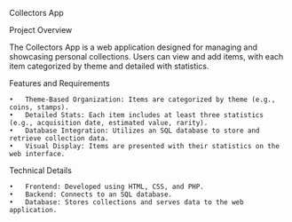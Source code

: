 Collectors App

Project Overview

The Collectors App is a web application designed for managing and showcasing personal collections. Users can view and add items, with each item categorized by theme and detailed with statistics.

Features and Requirements

	•	Theme-Based Organization: Items are categorized by theme (e.g., coins, stamps).
	•	Detailed Stats: Each item includes at least three statistics (e.g., acquisition date, estimated value, rarity).
	•	Database Integration: Utilizes an SQL database to store and retrieve collection data.
	•	Visual Display: Items are presented with their statistics on the web interface.

Technical Details

	•	Frontend: Developed using HTML, CSS, and PHP.
	•	Backend: Connects to an SQL database.
	•	Database: Stores collections and serves data to the web application.
